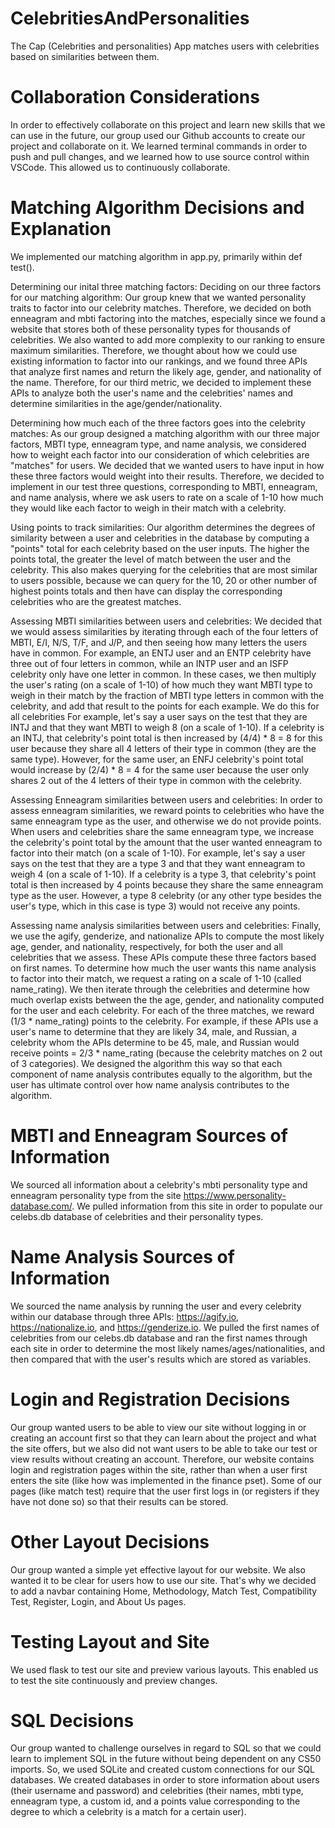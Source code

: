 # CelebritiesAndPersonalities

The Cap (Celebrities and personalities) App matches users with celebrities based on similarities between them. 

# Collaboration Considerations

In order to effectively collaborate on this project and learn new skills that we can use in the future, our group used our Github accounts to create our project and collaborate on it. We learned terminal commands in order to push and pull changes, and we learned how to use source control within VSCode. This allowed us to continuously collaborate. 

# Matching Algorithm Decisions and Explanation

We implemented our matching algorithm in app.py, primarily within def test().

Determining our inital three matching factors: Deciding on our three factors for our matching algorithm: Our group knew that we wanted personality traits to factor into our celebrity matches. Therefore, we decided on both enneagram and mbti factoring into the matches, especially since we found a website that stores both of these personality types for thousands of celebrities. We also wanted to add more complexity to our ranking to ensure maximum similarities. Therefore, we thought about how we could use existing information to factor into our rankings, and we found three APIs that analyze first names and return the likely age, gender, and nationality of the name. Therefore, for our third metric, we decided to implement these APIs to analyze both the user's name and the celebrities' names and determine similarities in the age/gender/nationality. 

Determining how much each of the three factors goes into the celebrity matches: As our group designed a matching algorithm with our three major factors, MBTI type, enneagram type, and name analysis, we considered how to weight each factor into our consideration of which celebrities are "matches" for users. We decided that we wanted users to have input in how these three factors would weight into their results. Therefore, we decided to implement in our test three questions, corresponding to MBTI, enneagram, and name analysis, where we ask users to rate on a scale of 1-10 how much they would like each factor to weigh in their match with a celebrity. 

Using points to track similarities: Our algorithm determines the degrees of similarity between a user and celebrities in the database by computing a "points" total for each celebrity based on the user inputs. The higher the points total, the greater the level of match between the user and the celebrity. This also makes querying for the celebrities that are most similar to users possible, because we can query for the 10, 20 or other number of highest points totals and then have can display the corresponding celebrities who are the greatest matches. 

Assessing MBTI similarities between users and celebrities: We decided that we would assess similarities by iterating through each of the four letters of MBTI, E/I, N/S, T/F, and J/P, and then seeing how many letters the users have in common. For example, an ENTJ user and an ENTP celebrity have three out of four letters in common, while an INTP user and an ISFP celebrity only have one letter in common. In these cases, we then multiply the user's rating (on a scale of 1-10) of how much they want MBTI type to weigh in their match by the fraction of MBTI type letters in common with the celebrity, and add that result to the points for each example. We do this for all celebrities For example, let's say a user says on the test that they are INTJ and that they want MBTI to weigh 8 (on a scale of 1-10). If a celebrity is an INTJ, that celebrity's point total is then increased by (4/4) * 8 = 8 for this user because they share all 4 letters of their type in common (they are the same type). However, for the same user, an ENFJ celebrity's point total would increase by (2/4) * 8 = 4 for the same user because the user only shares 2 out of the 4 letters of their type in common with the celebrity.

Assessing Enneagram similarities between users and celebrities: In order to assess enneagram similarities, we reward points to celebrities who have the same enneagram type as the user, and otherwise we do not provide points. When users and celebrities share the same enneagram type, we increase the celebrity's point total by the amount that the user wanted enneagram to factor into their match (on a scale of 1-10). For example, let's say a user says on the test that they are a type 3 and that they want enneagram to weigh 4 (on a scale of 1-10). If a celebrity is a type 3, that celebrity's point total is then increased by 4 points because they share the same enneagram type as the user. However, a type 8 celebrity (or any other type besides the user's type, which in this case is type 3) would not receive any points.

Assessing name analysis similarities between users and celebrities: Finally, we use the agify, genderize, and nationalize APIs to compute the most likely age, gender, and nationality, respectively, for both the user and all celebrities that we assess. These APIs compute these three factors based on first names. To determine how much the user wants this name analysis to factor into their match, we request a rating on a scale of 1-10 (called name_rating). We then iterate through the celebrities and determine how much overlap exists between the the age, gender, and nationality computed for the user and each celebrity. For each of the three matches, we reward (1/3 * name_rating) points to the celebrity. For example, if these APIs use a user's name to determine that they are likely 34, male, and Russian, a celebrity whom the APIs determine to be 45, male, and Russian would receive points = 2/3 * name_rating (because the celebrity matches on 2 out of 3 categories). We designed the algorithm this way so that each component of name analysis contributes equally to the algorithm, but the user has ultimate control over how name analysis contributes to the algorithm. 


# MBTI and Enneagram Sources of Information

We sourced all information about a celebrity's mbti personality type and enneagram personality type from the site https://www.personality-database.com/. We pulled information from this site in order to populate our celebs.db database of celebrities and their personality types.

# Name Analysis Sources of Information 

We sourced the name analysis by running the user and every celebrity within our database through three APIs: https://agify.io, https://nationalize.io, and https://genderize.io. We pulled the first names of celebrities from our celebs.db database and ran the first names through each site in order to determine the most likely names/ages/nationalities, and then compared that with the user's results which are stored as variables.

# Login and Registration Decisions 

Our group wanted users to be able to view our site without logging in or creating an account first so that they can learn about the project and what the site offers, but we also did not want users to be able to take our test or view results without creating an account. Therefore, our website contains login and registration pages within the site, rather than when a user first enters the site (like how was implemented in the finance pset). Some of our pages (like match test) require that the user first logs in (or registers if they have not done so) so that their results can be stored. 

# Other Layout Decisions

Our group wanted a simple yet effective layout for our website. We also wanted it to be clear for users how to use our site. That's why we decided to add a navbar containing Home, Methodology, Match Test, Compatibility Test, Register, Login, and About Us pages.

# Testing Layout and Site

We used flask to test our site and preview various layouts. This enabled us to test the site continuously and preview changes. 

# SQL Decisions

Our group wanted to challenge ourselves in regard to SQL so that we could learn to implement SQL in the future without being dependent on any CS50 imports. So, we used SQLite and created custom connections for our SQL databases. We created databases in order to store information about users (their username and password) and celebrities (their names, mbti type, enneagram type, a custom id, and a points value corresponding to the degree to which a celebrity is a match for a certain user). 



